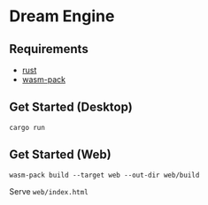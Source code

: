 # Dream Engine

## Requirements

- [rust](https://www.rust-lang.org/tools/install)
- [wasm-pack](https://rustwasm.github.io/wasm-pack/installer/)

## Get Started (Desktop)

```shell
cargo run
```

## Get Started (Web)

```shell
wasm-pack build --target web --out-dir web/build
```

Serve ``web/index.html``